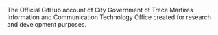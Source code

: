 The Official GitHub account of City Government of Trece Martires Information and Communication Technology Office created for research and development purposes.
